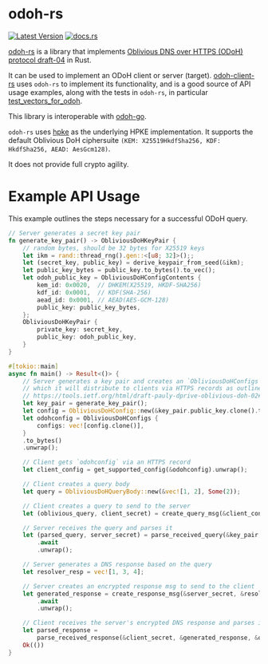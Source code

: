# odoh-rs

[![Latest Version]][crates.io]
[![docs.rs](https://docs.rs/odoh-rs/badge.svg)](https://docs.rs/odoh-rs)

[Latest Version]: https://img.shields.io/crates/v/odoh-rs.svg
[crates.io]: https://crates.io/crates/odoh-rs

[odoh-rs] is a library that implements [Oblivious DNS over HTTPS (ODoH) protocol draft-04] in Rust.

It can be used to implement an ODoH client or server (target).
[odoh-client-rs] uses `odoh-rs` to implement its functionality, and is a good source of API usage examples, along with the tests in `odoh-rs`, in particular [test_vectors_for_odoh].

This library is interoperable with [odoh-go].

`odoh-rs` uses [hpke] as the underlying HPKE implementation. It supports the default Oblivious DoH ciphersuite
`(KEM: X25519HkdfSha256, KDF: HkdfSha256, AEAD: AesGcm128)`.

It does not provide full crypto agility.

[odoh-rs]: https://github.com/cloudflare/odoh-rs/
[Oblivious DNS over HTTPS (ODoH) protocol draft-04]: https://tools.ietf.org/html/draft-pauly-dprive-oblivious-doh-04
[odoh-client-rs]: https://github.com/cloudflare/odoh-client-rs/
[odoh-go]: https://github.com/cloudflare/odoh-go
[test_vectors_for_odoh]: https://github.com/cloudflare/odoh-rs/src/protocol.rs#L639
[hpke]: https://docs.rs/hpke/0.3.1/hpke/index.html
[protocol.rs]: https://github.com/cloudflare/odoh-rs/src/protocol.rs

# Example API Usage

This example outlines the steps necessary for a successful ODoH query.

```rust
// Server generates a secret key pair
fn generate_key_pair() -> ObliviousDoHKeyPair {
    // random bytes, should be 32 bytes for X25519 keys
    let ikm = rand::thread_rng().gen::<[u8; 32]>();;
    let (secret_key, public_key) = derive_keypair_from_seed(&ikm);
    let public_key_bytes = public_key.to_bytes().to_vec();
    let odoh_public_key = ObliviousDoHConfigContents {
        kem_id: 0x0020,  // DHKEM(X25519, HKDF-SHA256)
        kdf_id: 0x0001,  // KDF(SHA-256)
        aead_id: 0x0001, // AEAD(AES-GCM-128)
        public_key: public_key_bytes,
    };
    ObliviousDoHKeyPair {
        private_key: secret_key,
        public_key: odoh_public_key,
    }
}

#[tokio::main]
async fn main() -> Result<()> {
    // Server generates a key pair and creates an `ObliviousDoHConfigs` struct from it
    // which it will distribute to clients via HTTPS records as outlined in the draft:
    // https://tools.ietf.org/html/draft-pauly-dprive-oblivious-doh-02#section-5
    let key_pair = generate_key_pair();
    let config = ObliviousDoHConfig::new(&key_pair.public_key.clone().to_bytes().unwrap()).unwrap();
    let odohconfig = ObliviousDoHConfigs {
        configs: vec![config.clone()],
    }
    .to_bytes()
    .unwrap();

    // Client gets `odohconfig` via an HTTPS record
    let client_config = get_supported_config(&odohconfig).unwrap();

    // Client creates a query body
    let query = ObliviousDoHQueryBody::new(&vec![1, 2], Some(2));

    // Client creates a query to send to the server
    let (oblivious_query, client_secret) = create_query_msg(&client_config, &query).unwrap();

    // Server receives the query and parses it
    let (parsed_query, server_secret) = parse_received_query(&key_pair, &oblivious_query)
        .await
        .unwrap();

    // Server generates a DNS response based on the query
    let resolver_resp = vec![1, 3, 4];

    // Server creates an encrypted response msg to send to the client
    let generated_response = create_response_msg(&server_secret, &resolver_resp, None, &query)
        .await
        .unwrap();

    // Client receives the server's encrypted DNS response and parses it to recover the plaintext DNS response.
    let parsed_response =
        parse_received_response(&client_secret, &generated_response, &query).unwrap();
    Ok(())
}

```
